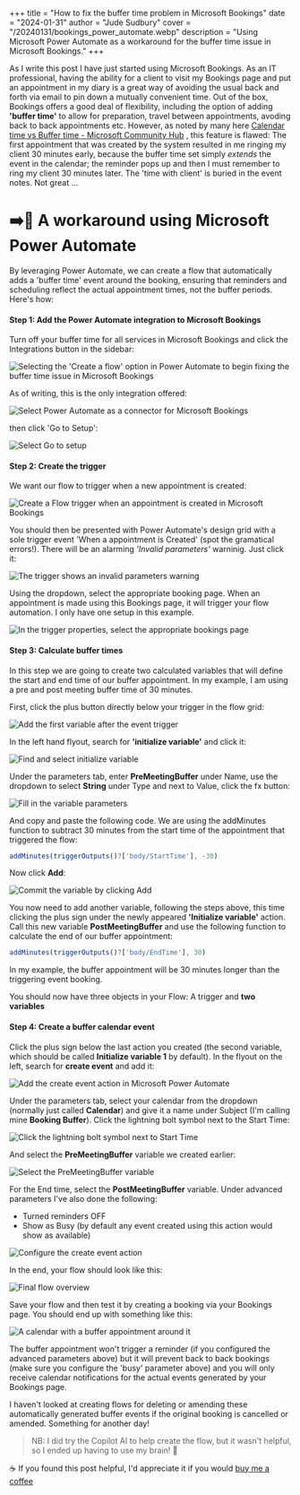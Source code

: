 +++
title = "How to fix the buffer time problem in Microsoft Bookings"
date = "2024-01-31"
author = "Jude Sudbury"
cover = "/20240131/bookings_power_automate.webp"
description = "Using Microsoft Power Automate as a workaround for the buffer time issue in Microsoft Bookings."
+++

As I write this post I have just started using Microsoft Bookings. As an IT professional, having the ability for a client to visit my Bookings page and put an appointment in my diary is a great way of avoiding the usual back and forth via email to pin down a mutually convenient time. Out of the box, Bookings offers a good deal of flexibility, including the option of adding **'buffer time'** to allow for preparation, travel between appointments, avoding back to back appointments etc. However, as noted by many here [Calendar time vs Buffer time - Microsoft Community Hub](https://techcommunity.microsoft.com/t5/microsoft-bookings-ideas/calendar-time-vs-buffer-time/idi-p/2469887)
, this feature is flawed: The first appointment that was created by the system resulted in me ringing my client 30 minutes early, because the buffer time set simply *extends* the event in the calendar; the reminder pops up and then I must remember to ring my client 30 minutes later. The 'time with client' is buried in the event notes. Not great ...

# ➡️🔄 A workaround using Microsoft Power Automate

By leveraging Power Automate, we can create a flow that automatically adds a 'buffer time' event around the booking, ensuring that reminders and scheduling reflect the actual appointment times, not the buffer periods. Here's how:

#### Step 1: Add the Power Automate integration to Microsoft Bookings

Turn off your buffer time for all services in Microsoft Bookings and click the Integrations button in the sidebar:

![Selecting the 'Create a flow' option in Power Automate to begin fixing the buffer time issue in Microsoft Bookings](/20240131/step_01.webp)

As of writing, this is the only integration offered:

![Select Power Automate as a connector for Microsoft Bookings](/20240131/step_02.webp)

then click 'Go to Setup':

![Select Go to setup](/20240131/step_03.webp)

#### Step 2: Create the trigger

We want our flow to trigger when a new appointment is created:

![Create a Flow trigger when an appointment is created in Microsoft Bookings](/20240131/step_04.webp)

You should then be presented with Power Automate's design grid with a sole trigger event 'When a appointment is Created' (spot the gramatical errors!). There will be an alarming *'Invalid parameters'* warninig. Just click it:

![The trigger shows an invalid parameters warning](/20240131/step_05.webp)

Using the dropdown, select the appropriate booking page. When an appointment is made using this Bookings page, it will trigger your flow automation. I only have one setup in this example.

![In the trigger properties, select the appropriate bookings page](/20240131/step_06.webp)

#### Step 3: Calculate buffer times

In this step we are going to create two calculated variables that will define the start and end time of our buffer appointment. In my example, I am using a pre and post meeting buffer time of 30 minutes.

First, click the plus button directly below your trigger in the flow grid:

![Add the first variable after the event trigger](/20240131/step_07.webp)

In the left hand flyout, search for **'initialize variable'** and click it:

![Find and select initialize variable](/20240131/step_08.webp)

Under the parameters tab, enter **PreMeetingBuffer** under Name, use the dropdown to select **String** under Type and next to Value, click the fx button:

![Fill in the variable parameters](/20240131/step_09.webp)

And copy and paste the following code. We are using the addMinutes function to subtract 30 minutes from the start time of the appointment that triggered the flow:

```javascript
addMinutes(triggerOutputs()?['body/StartTime'], -30)
```

Now click **Add**:

![Commit the variable by clicking Add](/20240131/step_10.webp)

You now need to add another variable, following the steps above, this time clicking the plus sign under the newly appeared **'Initialize variable'** action. Call this new variable **PostMeetingBuffer** and use the following function to calculate the end of our buffer appointment:

```javascript
addMinutes(triggerOutputs()?['body/EndTime'], 30)
```
In my example, the buffer appointment will be 30 minutes longer than the triggering event booking. 

You should now have three objects in your Flow: A trigger and **two variables**

#### Step 4: Create a buffer calendar event

Click the plus sign below the last action you created (the second variable, which should be called **Initialize variable 1** by default). In the flyout on the left, search for **create event** and add it:

![Add the create event action in Microsoft Power Automate](/20240131/step_11.webp)

Under the parameters tab, select your calendar from the dropdown (normally just called **Calendar**) and give it a name under Subject (I'm calling mine **Booking Buffer**). Click the lightning bolt symbol next to the Start Time:

![Click the lightning bolt symbol next to Start Time](/20240131/step_12.webp)

And select the **PreMeetingBuffer** variable we created earlier:

![Select the PreMeetingBuffer variable](/20240131/step_13.webp)

For the End time, select the **PostMeetingBuffer** variable. Under advanced parameters I've also done the following:

- Turned reminders OFF
- Show as Busy (by default any event created using this action would show as available)

![Configure the create event action](/20240131/step_14.webp)

In the end, your flow should look like this:

![Final flow overview](/20240131/flow_overview.webp)

Save your flow and then test it by creating a booking via your Bookings page. You should end up with something like this:

![A calendar with a buffer appointment around it](/20240131/final_step.webp)

The buffer appointment won't trigger a reminder (if you configured the advanced parameters above) but it will prevent back to back bookings (make sure you configure the 'busy' parameter above) and you will only receive calendar notifications for the actual events generated by your Bookings page.

I haven't looked at creating flows for deleting or amending these automatically generated buffer events if the original booking is cancelled or amended. Something for another day!

> NB: I did try the Copilot AI to help create the flow, but it wasn't helpful, so I ended up having to use my brain! 🧠

☕️ If you found this post helpful, I'd appreciate it if you would [buy me a coffee](https://www.buymeacoffee.com/heyjudeuk)

